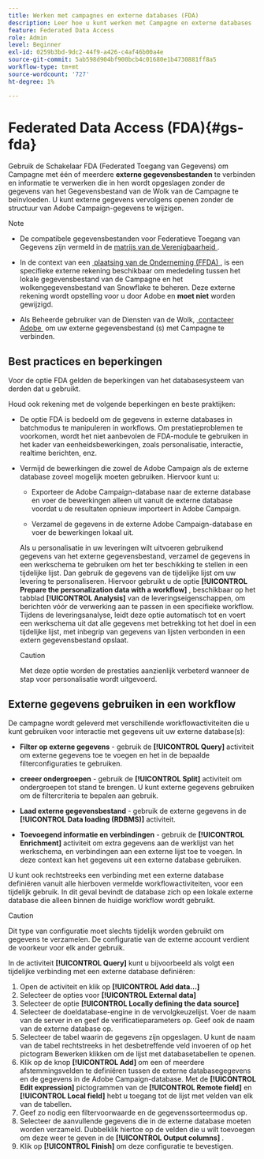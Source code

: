 ```yaml
---
title: Werken met campagnes en externe databases (FDA)
description: Leer hoe u kunt werken met Campagne en externe databases
feature: Federated Data Access
role: Admin
level: Beginner
exl-id: 0259b3bd-9dc2-44f9-a426-c4af46b00a4e
source-git-commit: 5ab598d904bf900bcb4c01680e1b4730881ff8a5
workflow-type: tm+mt
source-wordcount: '727'
ht-degree: 1%

---
```


# Federated Data Access (FDA){#gs-fda}

Gebruik de Schakelaar FDA (Federated Toegang van Gegevens) om Campagne met één of meerdere **externe gegevensbestanden** te verbinden en informatie te verwerken die in hen wordt opgeslagen zonder de gegevens van het Gegevensbestand van de Wolk van de Campagne te beïnvloeden. U kunt externe gegevens vervolgens openen zonder de structuur van Adobe Campaign-gegevens te wijzigen.

>[!NOTE]
>
>* De compatibele gegevensbestanden voor Federatieve Toegang van Gegevens zijn vermeld in de [&#x200B; matrijs van de Verenigbaarheid &#x200B;](../start/compatibility-matrix.md).
>
>* In de context van een [&#x200B; plaatsing van de Onderneming (FFDA) &#x200B;](../architecture/enterprise-deployment.md), is een specifieke externe rekening beschikbaar om mededeling tussen het lokale gegevensbestand van de Campagne en het wolkengegevensbestand van Snowflake te beheren. Deze externe rekening wordt opstelling voor u door Adobe en **moet niet** worden gewijzigd.
>
>* Als Beheerde gebruiker van de Diensten van de Wolk, [&#x200B; contacteer Adobe &#x200B;](../start/campaign-faq.md#support) om uw externe gegevensbestand (s) met Campagne te verbinden.


## Best practices en beperkingen

Voor de optie FDA gelden de beperkingen van het databasesysteem van derden dat u gebruikt.

Houd ook rekening met de volgende beperkingen en beste praktijken:

* De optie FDA is bedoeld om de gegevens in externe databases in batchmodus te manipuleren in workflows. Om prestatieproblemen te voorkomen, wordt het niet aanbevolen de FDA-module te gebruiken in het kader van eenheidsbewerkingen, zoals personalisatie, interactie, realtime berichten, enz.

* Vermijd de bewerkingen die zowel de Adobe Campaign als de externe database zoveel mogelijk moeten gebruiken. Hiervoor kunt u:

   * Exporteer de Adobe Campaign-database naar de externe database en voer de bewerkingen alleen uit vanuit de externe database voordat u de resultaten opnieuw importeert in Adobe Campaign.

   * Verzamel de gegevens in de externe Adobe Campaign-database en voer de bewerkingen lokaal uit.

  Als u personalisatie in uw leveringen wilt uitvoeren gebruikend gegevens van het externe gegevensbestand, verzamel de gegevens in een werkschema te gebruiken om het ter beschikking te stellen in een tijdelijke lijst. Dan gebruik de gegevens van de tijdelijke lijst om uw levering te personaliseren. Hiervoor gebruikt u de optie **[!UICONTROL Prepare the personalization data with a workflow]** , beschikbaar op het tabblad **[!UICONTROL Analysis]** van de leveringseigenschappen, om berichten vóór de verwerking aan te passen in een specifieke workflow. Tijdens de leveringsanalyse, leidt deze optie automatisch tot en voert een werkschema uit dat alle gegevens met betrekking tot het doel in een tijdelijke lijst, met inbegrip van gegevens van lijsten verbonden in een extern gegevensbestand opslaat.

  >[!CAUTION]
  >
  >Met deze optie worden de prestaties aanzienlijk verbeterd wanneer de stap voor personalisatie wordt uitgevoerd.


## Externe gegevens gebruiken in een workflow

De campagne wordt geleverd met verschillende workflowactiviteiten die u kunt gebruiken voor interactie met gegevens uit uw externe database(s):

* **Filter op externe gegevens** - gebruik de **[!UICONTROL Query]** activiteit om externe gegevens toe te voegen en het in de bepaalde filterconfiguraties te gebruiken.

* **creeer ondergroepen** - gebruik de **[!UICONTROL Split]** activiteit om ondergroepen tot stand te brengen. U kunt externe gegevens gebruiken om de filtercriteria te bepalen aan gebruik.

* **Laad externe gegevensbestand** - gebruik de externe gegevens in de **[!UICONTROL Data loading (RDBMS)]** activiteit.

* **Toevoegend informatie en verbindingen** - gebruik de **[!UICONTROL Enrichment]** activiteit om extra gegevens aan de werklijst van het werkschema, en verbindingen aan een externe lijst toe te voegen. In deze context kan het gegevens uit een externe database gebruiken.

U kunt ook rechtstreeks een verbinding met een externe database definiëren vanuit alle hierboven vermelde workflowactiviteiten, voor een tijdelijk gebruik. In dit geval bevindt de database zich op een lokale externe database die alleen binnen de huidige workflow wordt gebruikt.

>[!CAUTION]
>
>Dit type van configuratie moet slechts tijdelijk worden gebruikt om gegevens te verzamelen. De configuratie van de externe account verdient de voorkeur voor elk ander gebruik.

In de activiteit **[!UICONTROL Query]** kunt u bijvoorbeeld als volgt een tijdelijke verbinding met een externe database definiëren:

1. Open de activiteit en klik op **[!UICONTROL Add data...]**
1. Selecteer de opties voor **[!UICONTROL External data]**
1. Selecteer de optie **[!UICONTROL Locally defining the data source]**
1. Selecteer de doeldatabase-engine in de vervolgkeuzelijst. Voer de naam van de server in en geef de verificatieparameters op. Geef ook de naam van de externe database op.
1. Selecteer de tabel waarin de gegevens zijn opgeslagen. U kunt de naam van de tabel rechtstreeks in het desbetreffende veld invoeren of op het pictogram Bewerken klikken om de lijst met databasetabellen te openen.
1. Klik op de knop **[!UICONTROL Add]** om een of meerdere afstemmingsvelden te definiëren tussen de externe databasegegevens en de gegevens in de Adobe Campaign-database. Met de **[!UICONTROL Edit expression]** pictogrammen van de **[!UICONTROL Remote field]** en **[!UICONTROL Local field]** hebt u toegang tot de lijst met velden van elk van de tabellen.
1. Geef zo nodig een filtervoorwaarde en de gegevenssorteermodus op.
1. Selecteer de aanvullende gegevens die in de externe database moeten worden verzameld. Dubbelklik hiertoe op de velden die u wilt toevoegen om deze weer te geven in de **[!UICONTROL Output columns]** .
1. Klik op **[!UICONTROL Finish]** om deze configuratie te bevestigen.

